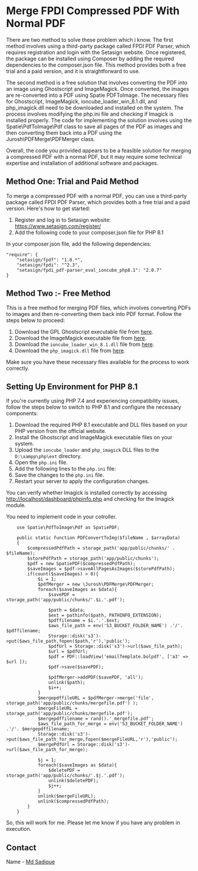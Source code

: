 # Merge FPDI Compressed PDF With Normal PDF

There are two method to solve these problem which i know.
The first method involves using a third-party package called FPDI PDF Parser, which requires registration and login with the Setasign website. Once registered, the package can be installed using Composer by adding the required dependencies to the composer.json file. This method provides both a free trial and a paid version, and it is straightforward to use.

The second method is a free solution that involves converting the PDF into an image using Ghostscript and ImageMagick. Once converted, the images are re-converted into a PDF using Spatie PDFToImage. The necessary files for Ghostscript, ImageMagick, ioncube_loader_win_8.1.dll, and php_imagick.dll need to be downloaded and installed on the system. The process involves modifying the php.ini file and checking if Imagick is installed properly. The code for implementing the solution involves using the Spatie\PdfToImage\Pdf class to save all pages of the PDF as images and then converting them back into a PDF using the Jurosh\PDFMerge\PDFMerger class.

Overall, the code you provided appears to be a feasible solution for merging a compressed PDF with a normal PDF, but it may require some technical expertise and installation of additional software and packages.

## Method One: Trial and Paid Method

To merge a compressed PDF with a normal PDF, you can use a third-party package called FPDI PDF Parser, which provides both a free trial and a paid version. Here's how to get started:

1. Register and log in to Setasign website: https://www.setasign.com/register/
2. Add the following code to your composer.json file for PHP 8.1



In your composer.json file, add the following dependencies:

```
"require": {
    "setasign/fpdf": "1.8.*",
    "setasign/fpdi": "^2.3",
    "setasign/fpdi_pdf-parser_eval_ioncube_php8.1": "2.0.7"
}
```



## Method Two :- Free Method


This is a free method for merging PDF files, which involves converting PDFs to images and then re-converting them back into PDF format. Follow the steps below to proceed:

1. Download the GPL Ghostscript executable file from [here](https://ghostscript.com/releases/gsdnld.html).
2. Download the ImageMagick executable file from [here](https://imagemagick.org/script/download.php).
3. Download the `ioncube_loader_win_8.1.dll` file from [here](https://www.ioncube.com/loaders.php).
4. Download the `php_imagick.dll` file from [here](https://mlocati.github.io/articles/php-windows-imagick.html).

Make sure you have these necessary files available for the process to work correctly.

## Setting Up Environment for PHP 8.1

If you're currently using PHP 7.4 and experiencing compatibility issues, follow the steps below to switch to PHP 8.1 and configure the necessary components:

1. Download the required PHP 8.1 executable and DLL files based on your PHP version from the official website.
2. Install the Ghostscript and ImageMagick executable files on your system.
3. Upload the `ioncube_loader` and `php_imagick` DLL files to the `D:\xampp\php\ext` directory.
4. Open the `php.ini` file.
5. Add the following lines to the `php.ini` file:
6. Save the changes to the `php.ini` file.
7. Restart your server to apply the configuration changes.

You can verify whether Imagick is installed correctly by accessing [http://localhost/dashboard/phpinfo.php](http://localhost/dashboard/phpinfo.php) and checking for the Imagick module.




You need to implement code in your cotroller.

```
    use Spatie\PdfToImage\Pdf as SpatiePDF;

    public static function PDFConvertToImg($fileName , $arrayData)
    {
        $compressedPdfPath = storage_path('app/public/chunks/' . $fileName);
        $storePdfPath = storage_path('app/public/chunks');
        $pdf = new SpatiePDF($compressedPdfPath);
        $saveImages = $pdf->saveAllPagesAsImages($storePdfPath);
        if(count($saveImages) > 0){
            $i = 1;
            $pdfMerger = new \Jurosh\PDFMerge\PDFMerger;
            foreach($saveImages as $data){
                $savePDF = storage_path('app/public/chunks/'.$i.'.pdf');

                $path = $data;
                $ext = pathinfo($path, PATHINFO_EXTENSION);
                $pdffilename = $i.'.'.$ext;
                $aws_file_path = env('S3_BUCKET_FOLDER_NAME') .'/'. $pdffilename;
                Storage::disk('s3')->put($aws_file_path,fopen($path,'r'),'public');
                $pdfUrl = Storage::disk('s3')->url($aws_file_path);
                $url = $pdfUrl;
                $pdf = PDF::loadView('emailTemplate.bolpdf', ['a3' => $url ]);
                $pdf->save($savePDF);

                $pdfMerger->addPDF($savePDF, 'all');
                unlink($path);
                $i++;
            }
            $mergepdffileURL = $pdfMerger->merge('file', storage_path('app/public/chunks/mergefile.pdf') );
            $mergeFileURL = storage_path('app/public/chunks/mergefile.pdf');
            $mergepdffilename = rand().'_mergefile.pdf';
            $aws_file_path_for_merge = env('S3_BUCKET_FOLDER_NAME') .'/'. $mergepdffilename;
            Storage::disk('s3')->put($aws_file_path_for_merge,fopen($mergeFileURL,'r'),'public');
            $mergePdfUrl = Storage::disk('s3')->url($aws_file_path_for_merge);

            $j = 1;
            foreach($saveImages as $data){
                $deletePDF = storage_path('app/public/chunks/'.$j.'.pdf');
                unlink($deletePDF);
                $j++;
            }
            unlink($mergeFileURL);
            unlink($compressedPdfPath);
        }
    }

```

So, this will work for me. Please let me know if you have any problem in execution.







## Contact

Name - [Md Sadique](mailto:sadiquedeveloper@gmail.com)




